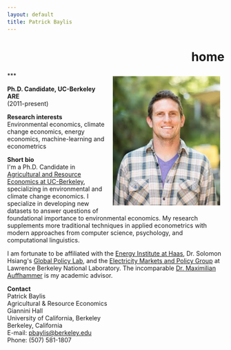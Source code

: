 ```yaml
---
layout: default
title: Patrick Baylis
---
```

<h1 align="right">home</h1>
***

<img src="images/Patrick_Baylis.jpg" alt="headshot" height="300px" class="shadow" style="float:right; margin:10px 10px 10px 10px;" />

**Ph.D. Candidate, UC-Berkeley ARE** <br> (2011-present)

**Research interests** <br>
Environmental economics, climate change economics, energy economics, machine-learning and econometrics

**Short bio** <br>
I'm a Ph.D. Candidate in [Agricultural and Resource Economics at UC-Berkeley](http://areweb.berkeley.edu), specializing in environmental and climate change economics. I specialize in developing new datasets to answer questions of foundational importance to environmental economics. My research supplements more traditional techniques in applied econometrics with modern approaches from computer science, psychology, and computational linguistics.

I am fortunate to be affiliated with the [Energy Institute at Haas](https://ei.haas.berkeley.edu), Dr. Solomon Hsiang's [Global Policy Lab](http://www.solomonhsiang.com/lab), and the [Electricity Markets and Policy Group](http://emp.lbl.gov/) at Lawrence Berkeley National Laboratory. The incomparable [Dr. Maximilian Auffhammer](http://www.auffhammer.com/) is my academic advisor.

**Contact** <br>
Patrick Baylis <br> 
Agricultural & Resource Economics <br>
Giannini Hall <br>
University of California, Berkeley <br>
Berkeley, California <br>
E-mail: pbaylis@berkeley.edu <br>
Phone: (507) 581-1807
